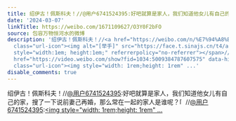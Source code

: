 ```yaml
---
title: 绍伊古！佩斯科夫！//@用户6741524395:好吧就算是家人，我们知道他女儿有自己的家，搜了一下说前妻己再婚，那么常在一起的家人是谁呢？[举手]//@用户6741524395:...
date: '2024-03-07'
linkTitle: https://weibo.com/1671109627/O3Y0F2bFO
source: 包容万物恒河水的微博
description: '绍伊古！佩斯科夫！//<a href="https://weibo.com/n/%E7%94%A8%E6%88%B76741524395">@用户6741524395</a>:好吧就算是家人，我们知道他女儿有自己的家，搜了一下说前妻己再婚，那么常在一起的家人是谁呢？<span
  class="url-icon"><img alt="[举手]" src="https://face.t.sinajs.cn/t4/appstyle/expression/ext/normal/fd/2022_raisehand_org.png"
  style="width:1em; height:1em;" referrerpolicy="no-referrer"></span>//<a href="https://weibo.com/n/%E7%94%A8%E6%88%B76741524395">@用户6741524395</a>:<a
  href="https://video.weibo.com/show?fid=1034:5009384787607575" data-hide=""><span
  class="url-icon"><img style="width: 1rem;height: 1rem" ...'
disable_comments: true
---
```

绍伊古！佩斯科夫！//<a href="https://weibo.com/n/%E7%94%A8%E6%88%B76741524395">@用户6741524395</a>:好吧就算是家人，我们知道他女儿有自己的家，搜了一下说前妻己再婚，那么常在一起的家人是谁呢？<span class="url-icon"><img alt="[举手]" src="https://face.t.sinajs.cn/t4/appstyle/expression/ext/normal/fd/2022_raisehand_org.png" style="width:1em; height:1em;" referrerpolicy="no-referrer"></span>//<a href="https://weibo.com/n/%E7%94%A8%E6%88%B76741524395">@用户6741524395</a>:<a href="https://video.weibo.com/show?fid=1034:5009384787607575" data-hide=""><span class="url-icon"><img style="width: 1rem;height: 1rem" ...
